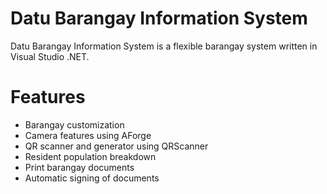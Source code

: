 # Datu Barangay Information System

Datu Barangay Information System is a flexible barangay system written in Visual Studio .NET.

# Features

* Barangay customization
* Camera features using AForge
* QR scanner and generator using QRScanner
* Resident population breakdown
* Print barangay documents
* Automatic signing of documents
